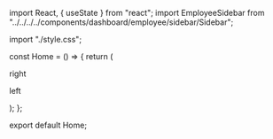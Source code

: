 import React, { useState } from "react";
import EmployeeSidebar from "../../../../components/dashboard/employee/sidebar/Sidebar";

import "./style.css";

const Home = () => {
return (
<div className="emp-base">
<div className="emp-base-sidebar">
<EmployeeSidebar />
</div>
<div className="emp-container">
<p className="right">right</p>
<p className="left">left</p>
</div>
</div>
);
};

export default Home;
